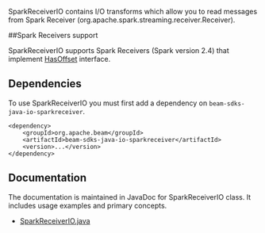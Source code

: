 <!--
    Licensed to the Apache Software Foundation (ASF) under one
    or more contributor license agreements.  See the NOTICE file
    distributed with this work for additional information
    regarding copyright ownership.  The ASF licenses this file
    to you under the Apache License, Version 2.0 (the
    "License"); you may not use this file except in compliance
    with the License.  You may obtain a copy of the License at

      http://www.apache.org/licenses/LICENSE-2.0

    Unless required by applicable law or agreed to in writing,
    software distributed under the License is distributed on an
    "AS IS" BASIS, WITHOUT WARRANTIES OR CONDITIONS OF ANY
    KIND, either express or implied.  See the License for the
    specific language governing permissions and limitations
    under the License.
-->

SparkReceiverIO contains I/O transforms which allow you to read messages from Spark Receiver (org.apache.spark.streaming.receiver.Receiver).

##Spark Receivers support

SparkReceiverIO supports Spark Receivers (Spark version 2.4) that implement [HasOffset](src/main/java/org/apache/beam/sdk/io/sparkreceiver/HasOffset.java) interface.

## Dependencies

To use SparkReceiverIO you must first add a dependency on `beam-sdks-java-io-sparkreceiver`.

```maven
<dependency>
    <groupId>org.apache.beam</groupId>
    <artifactId>beam-sdks-java-io-sparkreceiver</artifactId>
    <version>...</version>
</dependency>
```

## Documentation

The documentation is maintained in JavaDoc for SparkReceiverIO class. It includes
usage examples and primary concepts.
- [SparkReceiverIO.java](src/main/java/org/apache/beam/sdk/io/sparkreceiver/SparkReceiverIO.java)
